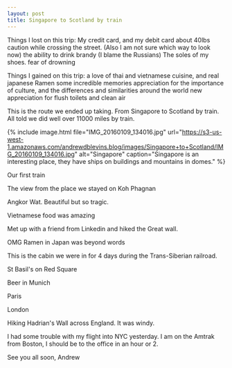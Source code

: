 ```yaml
---
layout: post
title: Singapore to Scotland by train
---
```





Things I lost on this trip:
My credit card, and my debit card
about 40lbs
caution while crossing the street. (Also I am not sure which way to look now)
the ability to drink brandy (I blame the Russians)
The soles of my shoes.
fear of drowning

Things I gained on this trip:
a love of thai and vietnamese cuisine, and real japanese Ramen
some incredible memories
appreciation for the importance of culture, and the differences and similarities around the world
new appreciation for flush toilets and clean air




This is the route we ended up taking. From Singapore to Scotland by train. All told we did well over 11000 miles by train.

{% include image.html file="IMG_20160109_134016.jpg" url="https://s3-us-west-1.amazonaws.com/andrewdblevins.blog/images/Singapore+to+Scotland/IMG_20160109_134016.jpg" alt="Singapore" caption="Singapore is an interesting place, they have ships on buildings and mountains in domes." %}

Our first train


The view from the place we stayed on Koh Phagnan


Angkor Wat. Beautiful but so tragic.


Vietnamese food was amazing


Met up with a friend from Linkedin and hiked the Great wall.


OMG Ramen in Japan was beyond words


This is the cabin we were in for 4 days during the Trans-Siberian railroad.


St Basil's on Red Square


Beer in Munich


Paris


London


Hiking Hadrian's Wall across England. It was windy.


I had some trouble with my flight into NYC yesterday. I am on the Amtrak from Boston, I should be to the office in an hour or 2.

See you all soon,
Andrew
